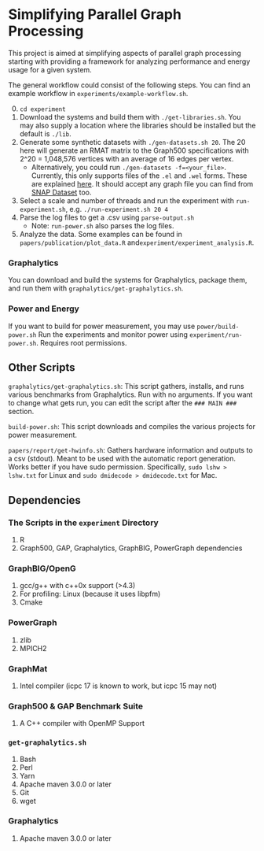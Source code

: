 # Simplifying Parallel Graph Processing

This project is aimed at simplifying aspects of parallel graph processing starting with providing a framework for analyzing performance and energy usage for a given system.

The general workflow could consist of the following steps. You can find an example workflow in `experiments/example-workflow.sh`.

0. `cd experiment`
1. Download the systems and build them with `./get-libraries.sh`. You may also supply a location where the libraries should be installed but the default is `./lib`.
2. Generate some synthetic datasets with `./gen-datasets.sh 20`. The 20 here will generate an RMAT matrix to the Graph500 specifications with 2^20 = 1,048,576 vertices with an average of 16 edges per vertex.
	* Alternatively, you could run `./gen-datasets -f=<your_file>`. Currently, this only supports files of the `.el` and `.wel` forms. These are explained [here](https://gist.github.com/sampollard/f9169c4eb04669390a834884682c080d). It should accept any graph file you can find from [SNAP Dataset](https://snap.stanford.edu/data/index.html) too.
3. Select a scale and number of threads and run the experiment with `run-experiment.sh`, e.g. `./run-experiment.sh 20 4`
4. Parse the log files to get a .csv using `parse-output.sh`
	* Note: `run-power.sh` also parses the log files.
5. Analyze the data. Some examples can be found in `papers/publication/plot_data.R` and`experiment/experiment_analysis.R`.

### Graphalytics
You can download and build the systems for Graphalytics, package them, and run them with `graphalytics/get-graphalytics.sh`.

### Power and Energy
If you want to build for power measurement, you may use `power/build-power.sh`
Run the experiments and monitor power using `experiment/run-power.sh`. Requires root permissions.

## Other Scripts
`graphalytics/get-graphalytics.sh`: This script gathers, installs, and runs various
	benchmarks from Graphalytics. Run with no arguments. If you want to change
	what gets run, you can edit the script after the `### MAIN ###` section.

`build-power.sh`:  This script downloads and compiles the various projects for power measurement.

`papers/report/get-hwinfo.sh`: Gathers hardware information and outputs to a csv (stdout). Meant
	to be used with the automatic report generation. Works better if you have sudo permission.
	Specifically, `sudo lshw > lshw.txt` for Linux and `sudo dmidecode > dmidecode.txt` for Mac.

## Dependencies
### The Scripts in the `experiment` Directory
1. R
2. Graph500, GAP, Graphalytics, GraphBIG, PowerGraph dependencies

### GraphBIG/OpenG
1. gcc/g++ with c++0x support (>4.3)
2. For profiling: Linux (because it uses libpfm) 
3. Cmake

### PowerGraph
1. zlib
2. MPICH2

### GraphMat
1. Intel compiler (icpc 17 is known to work, but icpc 15 may not)

### Graph500 & GAP Benchmark Suite
1. A C++ compiler with OpenMP Support

### `get-graphalytics.sh`
1. Bash
2. Perl
3. Yarn
4. Apache maven 3.0.0 or later
5. Git
6. wget

### Graphalytics
1. Apache maven 3.0.0 or later

